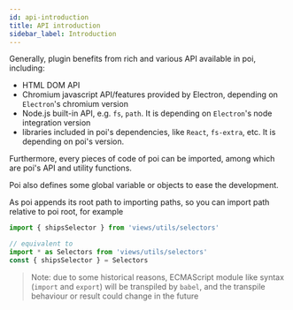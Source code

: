 ```yaml
---
id: api-introduction
title: API introduction
sidebar_label: Introduction
---
```


Generally, plugin benefits from rich and various API available in poi, including:

* HTML DOM API
* Chromium javascript API/features provided by Electron, depending on `Electron`'s chromium version
* Node.js built-in API, e.g. `fs`, `path`. It is depending on `Electron`'s node integration version
* libraries included in poi's dependencies, like `React`, `fs-extra`, etc. It is depending on poi's version.

Furthermore, every pieces of code of poi can be imported, among which are poi's API and utility functions.

Poi also defines some global variable or objects to ease the development.

As poi appends its root path to importing paths, so you can import path relative to poi root, for example

```javascript
import { shipsSelector } from 'views/utils/selectors'

// equivalent to
import * as Selectors from 'views/utils/selectors'
const { shipsSelector } = Selectors
```

> Note: due to some historical reasons, ECMAScript module like syntax (`import` and `export`) will be transpiled by `babel`, and the transpile behaviour or result could change in the future

